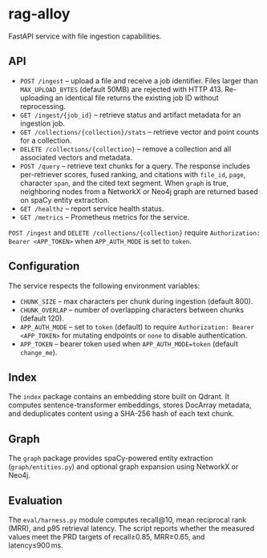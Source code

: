 # rag-alloy

FastAPI service with file ingestion capabilities.

## API

- `POST /ingest` – upload a file and receive a job identifier. Files larger than `MAX_UPLOAD_BYTES` (default 50MB) are rejected with HTTP 413. Re-uploading an identical file returns the existing job ID without reprocessing.
- `GET /ingest/{job_id}` – retrieve status and artifact metadata for an ingestion job.
- `GET /collections/{collection}/stats` – retrieve vector and point counts for a collection.
- `DELETE /collections/{collection}` – remove a collection and all associated vectors and metadata.
- `POST /query` – retrieve text chunks for a query. The response includes per-retriever scores, fused ranking, and citations with `file_id`, `page`, character `span`, and the cited text segment. When `graph` is true, neighboring nodes from a NetworkX or Neo4j graph are returned based on spaCy entity extraction.
- `GET /healthz` – report service health status.
- `GET /metrics` – Prometheus metrics for the service.

`POST /ingest` and `DELETE /collections/{collection}` require `Authorization: Bearer <APP_TOKEN>` when `APP_AUTH_MODE` is set to `token`.

## Configuration

The service respects the following environment variables:

- `CHUNK_SIZE` – max characters per chunk during ingestion (default 800).
- `CHUNK_OVERLAP` – number of overlapping characters between chunks (default 120).
- `APP_AUTH_MODE` – set to `token` (default) to require `Authorization: Bearer <APP_TOKEN>` for mutating endpoints or `none` to disable authentication.
- `APP_TOKEN` – bearer token used when `APP_AUTH_MODE=token` (default `change_me`).

## Index

The `index` package contains an embedding store built on Qdrant. It computes
sentence-transformer embeddings, stores DocArray metadata, and deduplicates
content using a SHA-256 hash of each text chunk.

## Graph

The `graph` package provides spaCy-powered entity extraction (`graph/entities.py`) and optional graph expansion using NetworkX or Neo4j.

## Evaluation

The `eval/harness.py` module computes recall@10, mean reciprocal rank (MRR),
and p95 retrieval latency. The script reports whether the measured values meet
the PRD targets of recall≥0.85, MRR≥0.65, and latency≤900 ms.
